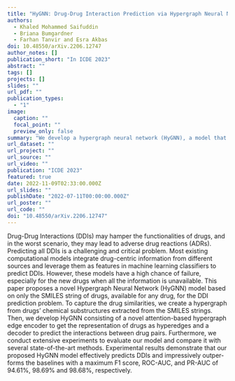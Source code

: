 ```yaml
---
title: "HyGNN: Drug-Drug Interaction Prediction via Hypergraph Neural Network"
authors:
  - Khaled Mohammed Saifuddin
  - Briana Bumgardner
  - Farhan Tanvir and Esra Akbas
doi: 10.48550/arXiv.2206.12747
author_notes: []
publication_short: "In ICDE 2023"
abstract: ""
tags: []
projects: []
slides: ""
url_pdf: ""
publication_types:
  - "1"
image:
  caption: ""
  focal_point: ""
  preview_only: false
summary: "We develop a hypergraph neural network (HyGNN), a model that learns the DDIs by generating and using the representation of hyperedges as drugs. HyGNN has an encoder-decoder ar- chitecture. First, we present a novel hypergraph edge encoder to generate the embedding of drugs. Afterward, the pair-wise representations of drugs are passed through decoder functions to predict a binary score for each drug pair that represents whether two drugs interact."
url_dataset: ""
url_project: ""
url_source: ""
url_video: ""
publication: "ICDE 2023"
featured: true
date: 2022-11-09T02:33:00.000Z
url_slides: ""
publishDate: "2022-07-11T00:00:00.000Z"
url_poster: ""
url_code: ""
doi: "10.48550/arXiv.2206.12747"
---
```

Drug-Drug Interactions (DDIs) may hamper the functionalities of drugs, and in the worst scenario, they may lead to adverse drug reactions (ADRs). Predicting all DDIs is a challenging and critical problem. Most existing computational models integrate drug-centric information from different sources and leverage them as features in machine learning classifiers to predict DDIs. However, these models have a high chance of failure, especially for the new drugs when all the information is unavailable. This paper proposes a novel Hypergraph Neural Network (HyGNN) model based on only the SMILES string of drugs, available for any drug, for the DDI prediction problem. To capture the drug similarities, we create a hypergraph from drugs’ chemical substructures extracted from the SMILES strings. Then, we develop HyGNN consisting of a novel attention-based hypergraph edge encoder to get the representation of drugs as hyperedges and a decoder to predict the interactions between drug pairs. Furthermore, we conduct extensive experiments to evaluate our model and compare it with several state-of-the-art methods. Experimental results demonstrate that our proposed HyGNN model effectively predicts DDIs and impressively outper- forms the baselines with a maximum F1 score, ROC-AUC, and PR-AUC of 94.61%, 98.69% and 98.68%, respectively.
